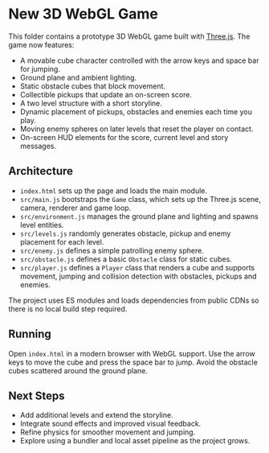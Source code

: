 # New 3D WebGL Game

This folder contains a prototype 3D WebGL game built with [Three.js](https://threejs.org/). The game now features:
- A movable cube character controlled with the arrow keys and space bar for jumping.
- Ground plane and ambient lighting.
- Static obstacle cubes that block movement.
- Collectible pickups that update an on-screen score.
- A two level structure with a short storyline.
- Dynamic placement of pickups, obstacles and enemies each time you play.
- Moving enemy spheres on later levels that reset the player on contact.
- On-screen HUD elements for the score, current level and story messages.

## Architecture

- `index.html` sets up the page and loads the main module.
- `src/main.js` bootstraps the `Game` class, which sets up the Three.js scene, camera, renderer and game loop.
 - `src/environment.js` manages the ground plane and lighting and spawns level entities.
 - `src/levels.js` randomly generates obstacle, pickup and enemy placement for each level.
 - `src/enemy.js` defines a simple patrolling enemy sphere.
 - `src/obstacle.js` defines a basic `Obstacle` class for static cubes.
 - `src/player.js` defines a `Player` class that renders a cube and supports movement, jumping and collision detection with obstacles, pickups and enemies.

The project uses ES modules and loads dependencies from public CDNs so there is no local build step required.

## Running

Open `index.html` in a modern browser with WebGL support. Use the arrow keys to move the cube and press the space bar to jump. Avoid the obstacle cubes scattered around the ground plane.

## Next Steps

 - Add additional levels and extend the storyline.
 - Integrate sound effects and improved visual feedback.
 - Refine physics for smoother movement and jumping.
 - Explore using a bundler and local asset pipeline as the project grows.
